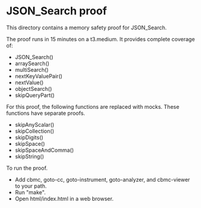 JSON_Search proof
==============

This directory contains a memory safety proof for JSON_Search.

The proof runs in 15 minutes on a t3.medium.  It provides complete coverage of:
* JSON_Search()
* arraySearch()
* multiSearch()
* nextKeyValuePair()
* nextValue()
* objectSearch()
* skipQueryPart()

For this proof, the following functions are replaced with mocks.
These functions have separate proofs.
* skipAnyScalar()
* skipCollection()
* skipDigits()
* skipSpace()
* skipSpaceAndComma()
* skipString()

To run the proof.
* Add cbmc, goto-cc, goto-instrument, goto-analyzer, and cbmc-viewer
  to your path.
* Run "make".
* Open html/index.html in a web browser.
